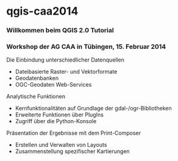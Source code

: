 qgis-caa2014
============

### Willkommen beim QGIS 2.0 Tutorial
### Workshop der AG CAA in Tübingen, 15. Februar 2014

Die Einbindung unterschiedlicher Datenquellen

* Dateibasierte Raster- und Vektorformate
* Geodatenbanken
* OGC-Geodaten Web-Services

Analytische Funktionen

* Kernfunktionalitäten auf Grundlage der gdal-/ogr-Bibliotheken
* Erweiterte Funktionen über PlugIns
* Zugriff über die Python-Konsole

Präsentation der Ergebnisse mit dem Print-Composer

* Erstellen und Verwalten von Layouts
* Zusammenstellung spezifischer Kartierungen
